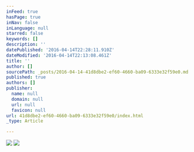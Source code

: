 ```yaml
---
inFeed: true
hasPage: true
inNav: false
inLanguage: null
starred: false
keywords: []
description: ''
datePublished: '2016-04-14T22:28:11.910Z'
dateModified: '2016-04-14T22:13:08.461Z'
title: ''
author: []
sourcePath: _posts/2016-04-14-41d8dbe2-ef60-4660-ba09-6333e32f59e0.md
published: true
authors: []
publisher:
  name: null
  domain: null
  url: null
  favicon: null
url: 41d8dbe2-ef60-4660-ba09-6333e32f59e0/index.html
_type: Article

---
```

![](https://the-grid-user-content.s3-us-west-2.amazonaws.com/2924fe66-ee99-4bb8-ac44-77ec10337137.jpg)
![](https://the-grid-user-content.s3-us-west-2.amazonaws.com/7f7fc196-5d1c-49cc-b83a-173b92328324.jpg)
